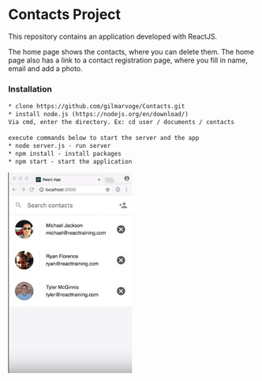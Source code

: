 # Contacts Project

This repository contains an application developed with ReactJS.

The home page shows the contacts, where you can delete them.
The home page also has a link to a contact registration page,
where you fill in name, email and add a photo.

### Installation

```
* clone https://github.com/gilmarvoge/Contacts.git
* install node.js (https://nodejs.org/en/download/)
Via cmd, enter the directory. Ex: cd user / documents / contacts

execute commands below to start the server and the app
* node server.js - run server
* npm install - install packages
* npm start - start the application
```


![](app.png)
